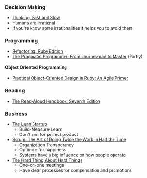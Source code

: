 ### Decision Making ###
* [Thinking, Fast and Slow](http://www.amazon.com/Thinking-Fast-Slow-Daniel-Kahneman/dp/0374533555)
 * Humans are irrational
 * If you're know some irrationalities it helps you to avoid them

### Programming ###
* [Refactoring: Ruby Edition](http://www.amazon.com/Refactoring-Ruby-Addison-Wesley-Professional-ebook/dp/B002TIOYWG/)
* [The Pragmatic Programmer: From Journeyman to Master](http://www.amazon.com/The-Pragmatic-Programmer-Journeyman-Master/dp/020161622X) (Partly)

#### Object Oriented Programming ####
* [Practical Object-Oriented Design in Ruby: An Agile Primer](http://www.amazon.com/Practical-Object-Oriented-Design-Ruby-Addison-Wesley/dp/0321721330)

### Reading ###
* [The Read-Aloud Handbook: Seventh Edition](http://www.amazon.com/The-Read-Aloud-Handbook-Seventh-Edition/dp/014312160X/ref=pd_sim_b_2?ie=UTF8&refRID=0JKZYAGD9B4SF5P6X4NH)

### Business ###
* [The Lean Startup](http://www.amazon.com/dp/B004J4XGN6/)
  * Build-Measure-Learn
  * Don't aim for perfect product
* [Scrum: The Art of Doing Twice the Work in Half the Time](http://www.amazon.com/Scrum-Doing-Twice-Work-Half/dp/038534645X)
  * Organization Transperancy
  * Optimize for happiness
  * Systems have a big influence on how people operate
* [The Hard Thing About Hard Things](http://www.amazon.com/dp/B00DQ845EA)
  * One-on-one meetings
  * Have clear processes for compensation and promotions
